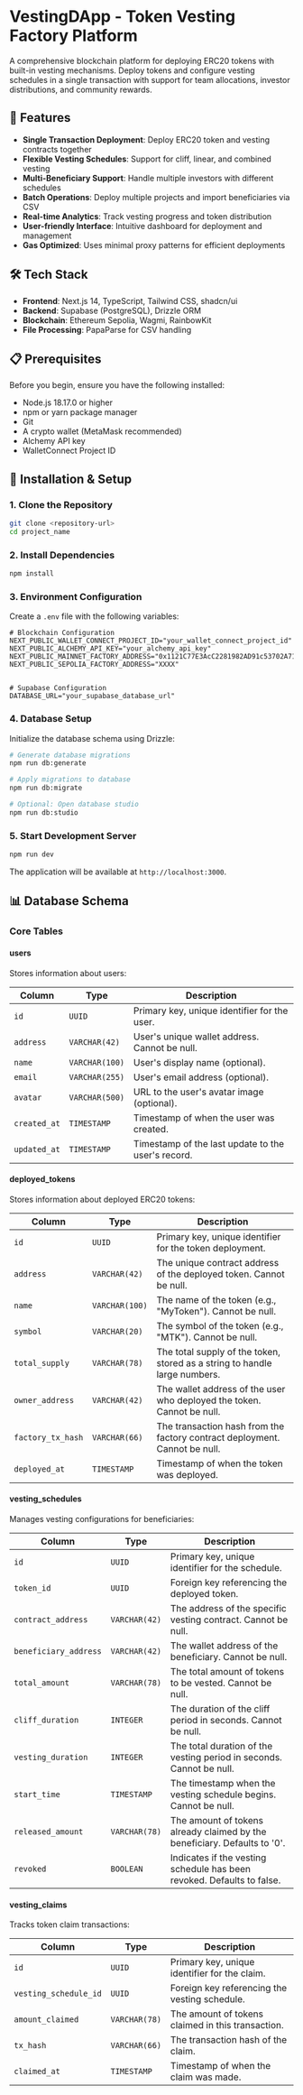 # VestingDApp - Token Vesting Factory Platform

A comprehensive blockchain platform for deploying ERC20 tokens with built-in vesting mechanisms. Deploy tokens and configure vesting schedules in a single transaction with support for team allocations, investor distributions, and community rewards.

## 🚀 Features

- **Single Transaction Deployment**: Deploy ERC20 token and vesting contracts together
- **Flexible Vesting Schedules**: Support for cliff, linear, and combined vesting
- **Multi-Beneficiary Support**: Handle multiple investors with different schedules
- **Batch Operations**: Deploy multiple projects and import beneficiaries via CSV
- **Real-time Analytics**: Track vesting progress and token distribution
- **User-friendly Interface**: Intuitive dashboard for deployment and management
- **Gas Optimized**: Uses minimal proxy patterns for efficient deployments

## 🛠 Tech Stack

- **Frontend**: Next.js 14, TypeScript, Tailwind CSS, shadcn/ui
- **Backend**: Supabase (PostgreSQL), Drizzle ORM
- **Blockchain**: Ethereum Sepolia, Wagmi, RainbowKit
- **File Processing**: PapaParse for CSV handling

## 📋 Prerequisites

Before you begin, ensure you have the following installed:

- Node.js 18.17.0 or higher
- npm or yarn package manager
- Git
- A crypto wallet (MetaMask recommended)
- Alchemy API key
- WalletConnect Project ID

## 🔧 Installation & Setup

### 1. Clone the Repository

```bash
git clone <repository-url>
cd project_name
```

### 2. Install Dependencies

```bash
npm install
```

### 3. Environment Configuration

Create a `.env` file with the following variables:

```env
# Blockchain Configuration
NEXT_PUBLIC_WALLET_CONNECT_PROJECT_ID="your_wallet_connect_project_id"
NEXT_PUBLIC_ALCHEMY_API_KEY="your_alchemy_api_key"
NEXT_PUBLIC_MAINNET_FACTORY_ADDRESS="0x1121C77E3AcC2281982AD91c53702A71E56d6Cd2"
NEXT_PUBLIC_SEPOLIA_FACTORY_ADDRESS="XXXX"


# Supabase Configuration
DATABASE_URL="your_supabase_database_url"
```

### 4. Database Setup

Initialize the database schema using Drizzle:

```bash
# Generate database migrations
npm run db:generate

# Apply migrations to database
npm run db:migrate

# Optional: Open database studio
npm run db:studio
```

### 5. Start Development Server

```bash
npm run dev
```

The application will be available at `http://localhost:3000`.

## 📊 Database Schema

### Core Tables

#### users

Stores information about users:

| Column       | Type           | Description                                        |
| ------------ | -------------- | -------------------------------------------------- |
| `id`         | `UUID`         | Primary key, unique identifier for the user.       |
| `address`    | `VARCHAR(42)`  | User's unique wallet address. Cannot be null.      |
| `name`       | `VARCHAR(100)` | User's display name (optional).                    |
| `email`      | `VARCHAR(255)` | User's email address (optional).                   |
| `avatar`     | `VARCHAR(500)` | URL to the user's avatar image (optional).         |
| `created_at` | `TIMESTAMP`    | Timestamp of when the user was created.            |
| `updated_at` | `TIMESTAMP`    | Timestamp of the last update to the user's record. |

#### deployed_tokens

Stores information about deployed ERC20 tokens:

| Column            | Type           | Description                                                                |
| ----------------- | -------------- | -------------------------------------------------------------------------- |
| `id`              | `UUID`         | Primary key, unique identifier for the token deployment.                   |
| `address`         | `VARCHAR(42)`  | The unique contract address of the deployed token. Cannot be null.         |
| `name`            | `VARCHAR(100)` | The name of the token (e.g., "MyToken"). Cannot be null.                   |
| `symbol`          | `VARCHAR(20)`  | The symbol of the token (e.g., "MTK"). Cannot be null.                     |
| `total_supply`    | `VARCHAR(78)`  | The total supply of the token, stored as a string to handle large numbers. |
| `owner_address`   | `VARCHAR(42)`  | The wallet address of the user who deployed the token. Cannot be null.     |
| `factory_tx_hash` | `VARCHAR(66)`  | The transaction hash from the factory contract deployment. Cannot be null. |
| `deployed_at`     | `TIMESTAMP`    | Timestamp of when the token was deployed.                                  |

#### vesting_schedules

Manages vesting configurations for beneficiaries:

| Column                | Type          | Description                                                               |
| --------------------- | ------------- | ------------------------------------------------------------------------- |
| `id`                  | `UUID`        | Primary key, unique identifier for the schedule.                          |
| `token_id`            | `UUID`        | Foreign key referencing the deployed token.                               |
| `contract_address`    | `VARCHAR(42)` | The address of the specific vesting contract. Cannot be null.             |
| `beneficiary_address` | `VARCHAR(42)` | The wallet address of the beneficiary. Cannot be null.                    |
| `total_amount`        | `VARCHAR(78)` | The total amount of tokens to be vested. Cannot be null.                  |
| `cliff_duration`      | `INTEGER`     | The duration of the cliff period in seconds. Cannot be null.              |
| `vesting_duration`    | `INTEGER`     | The total duration of the vesting period in seconds. Cannot be null.      |
| `start_time`          | `TIMESTAMP`   | The timestamp when the vesting schedule begins. Cannot be null.           |
| `released_amount`     | `VARCHAR(78)` | The amount of tokens already claimed by the beneficiary. Defaults to '0'. |
| `revoked`             | `BOOLEAN`     | Indicates if the vesting schedule has been revoked. Defaults to false.    |

#### vesting_claims

Tracks token claim transactions:

| Column                | Type          | Description                                       |
| --------------------- | ------------- | ------------------------------------------------- |
| `id`                  | `UUID`        | Primary key, unique identifier for the claim.     |
| `vesting_schedule_id` | `UUID`        | Foreign key referencing the vesting schedule.     |
| `amount_claimed`      | `VARCHAR(78)` | The amount of tokens claimed in this transaction. |
| `tx_hash`             | `VARCHAR(66)` | The transaction hash of the claim.                |
| `claimed_at`          | `TIMESTAMP`   | Timestamp of when the claim was made.             |
